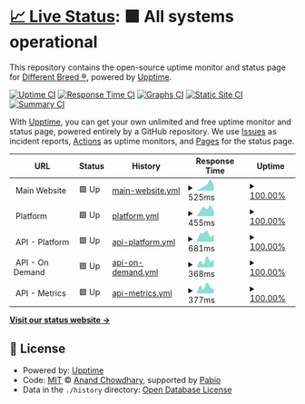 # [📈 Live Status](https://waoadb.github.io/uptime): <!--live status--> **🟩 All systems operational**

This repository contains the open-source uptime monitor and status page for [Different Breed ®](https://differentbreed.events), powered by [Upptime](https://github.com/upptime/upptime).

[![Uptime CI](https://github.com/waoadb/uptime/workflows/Uptime%20CI/badge.svg)](https://github.com/waoadb/uptime/actions?query=workflow%3A%22Uptime+CI%22)
[![Response Time CI](https://github.com/waoadb/uptime/workflows/Response%20Time%20CI/badge.svg)](https://github.com/waoadb/uptime/actions?query=workflow%3A%22Response+Time+CI%22)
[![Graphs CI](https://github.com/waoadb/uptime/workflows/Graphs%20CI/badge.svg)](https://github.com/waoadb/uptime/actions?query=workflow%3A%22Graphs+CI%22)
[![Static Site CI](https://github.com/waoadb/uptime/workflows/Static%20Site%20CI/badge.svg)](https://github.com/waoadb/uptime/actions?query=workflow%3A%22Static+Site+CI%22)
[![Summary CI](https://github.com/waoadb/uptime/workflows/Summary%20CI/badge.svg)](https://github.com/waoadb/uptime/actions?query=workflow%3A%22Summary+CI%22)

With [Upptime](https://upptime.js.org), you can get your own unlimited and free uptime monitor and status page, powered entirely by a GitHub repository. We use [Issues](https://github.com/waoadb/uptime/issues) as incident reports, [Actions](https://github.com/waoadb/uptime/actions) as uptime monitors, and [Pages](https://waoadb.github.io/uptime) for the status page.

<!--start: status pages-->
<!-- This summary is generated by Upptime (https://github.com/upptime/upptime) -->
<!-- Do not edit this manually, your changes will be overwritten -->
<!-- prettier-ignore -->
| URL | Status | History | Response Time | Uptime |
| --- | ------ | ------- | ------------- | ------ |
| <img alt="" src="https://icons.duckduckgo.com/ip3/null.ico" height="13"> Main Website | 🟩 Up | [main-website.yml](https://github.com/waoadb/uptime/commits/HEAD/history/main-website.yml) | <details><summary><img alt="Response time graph" src="./graphs/main-website/response-time-week.png" height="20"> 525ms</summary><br><a href="https://status.differentbreed.events/history/main-website"><img alt="Response time 525" src="https://img.shields.io/endpoint?url=https%3A%2F%2Fraw.githubusercontent.com%2Fwaoadb%2Fuptime%2FHEAD%2Fapi%2Fmain-website%2Fresponse-time.json"></a><br><a href="https://status.differentbreed.events/history/main-website"><img alt="24-hour response time 525" src="https://img.shields.io/endpoint?url=https%3A%2F%2Fraw.githubusercontent.com%2Fwaoadb%2Fuptime%2FHEAD%2Fapi%2Fmain-website%2Fresponse-time-day.json"></a><br><a href="https://status.differentbreed.events/history/main-website"><img alt="7-day response time 525" src="https://img.shields.io/endpoint?url=https%3A%2F%2Fraw.githubusercontent.com%2Fwaoadb%2Fuptime%2FHEAD%2Fapi%2Fmain-website%2Fresponse-time-week.json"></a><br><a href="https://status.differentbreed.events/history/main-website"><img alt="30-day response time 525" src="https://img.shields.io/endpoint?url=https%3A%2F%2Fraw.githubusercontent.com%2Fwaoadb%2Fuptime%2FHEAD%2Fapi%2Fmain-website%2Fresponse-time-month.json"></a><br><a href="https://status.differentbreed.events/history/main-website"><img alt="1-year response time 525" src="https://img.shields.io/endpoint?url=https%3A%2F%2Fraw.githubusercontent.com%2Fwaoadb%2Fuptime%2FHEAD%2Fapi%2Fmain-website%2Fresponse-time-year.json"></a></details> | <details><summary><a href="https://status.differentbreed.events/history/main-website">100.00%</a></summary><a href="https://status.differentbreed.events/history/main-website"><img alt="All-time uptime 100.00%" src="https://img.shields.io/endpoint?url=https%3A%2F%2Fraw.githubusercontent.com%2Fwaoadb%2Fuptime%2FHEAD%2Fapi%2Fmain-website%2Fuptime.json"></a><br><a href="https://status.differentbreed.events/history/main-website"><img alt="24-hour uptime 100.00%" src="https://img.shields.io/endpoint?url=https%3A%2F%2Fraw.githubusercontent.com%2Fwaoadb%2Fuptime%2FHEAD%2Fapi%2Fmain-website%2Fuptime-day.json"></a><br><a href="https://status.differentbreed.events/history/main-website"><img alt="7-day uptime 100.00%" src="https://img.shields.io/endpoint?url=https%3A%2F%2Fraw.githubusercontent.com%2Fwaoadb%2Fuptime%2FHEAD%2Fapi%2Fmain-website%2Fuptime-week.json"></a><br><a href="https://status.differentbreed.events/history/main-website"><img alt="30-day uptime 100.00%" src="https://img.shields.io/endpoint?url=https%3A%2F%2Fraw.githubusercontent.com%2Fwaoadb%2Fuptime%2FHEAD%2Fapi%2Fmain-website%2Fuptime-month.json"></a><br><a href="https://status.differentbreed.events/history/main-website"><img alt="1-year uptime 100.00%" src="https://img.shields.io/endpoint?url=https%3A%2F%2Fraw.githubusercontent.com%2Fwaoadb%2Fuptime%2FHEAD%2Fapi%2Fmain-website%2Fuptime-year.json"></a></details>
| <img alt="" src="https://icons.duckduckgo.com/ip3/null.ico" height="13"> Platform | 🟩 Up | [platform.yml](https://github.com/waoadb/uptime/commits/HEAD/history/platform.yml) | <details><summary><img alt="Response time graph" src="./graphs/platform/response-time-week.png" height="20"> 455ms</summary><br><a href="https://status.differentbreed.events/history/platform"><img alt="Response time 455" src="https://img.shields.io/endpoint?url=https%3A%2F%2Fraw.githubusercontent.com%2Fwaoadb%2Fuptime%2FHEAD%2Fapi%2Fplatform%2Fresponse-time.json"></a><br><a href="https://status.differentbreed.events/history/platform"><img alt="24-hour response time 455" src="https://img.shields.io/endpoint?url=https%3A%2F%2Fraw.githubusercontent.com%2Fwaoadb%2Fuptime%2FHEAD%2Fapi%2Fplatform%2Fresponse-time-day.json"></a><br><a href="https://status.differentbreed.events/history/platform"><img alt="7-day response time 455" src="https://img.shields.io/endpoint?url=https%3A%2F%2Fraw.githubusercontent.com%2Fwaoadb%2Fuptime%2FHEAD%2Fapi%2Fplatform%2Fresponse-time-week.json"></a><br><a href="https://status.differentbreed.events/history/platform"><img alt="30-day response time 455" src="https://img.shields.io/endpoint?url=https%3A%2F%2Fraw.githubusercontent.com%2Fwaoadb%2Fuptime%2FHEAD%2Fapi%2Fplatform%2Fresponse-time-month.json"></a><br><a href="https://status.differentbreed.events/history/platform"><img alt="1-year response time 455" src="https://img.shields.io/endpoint?url=https%3A%2F%2Fraw.githubusercontent.com%2Fwaoadb%2Fuptime%2FHEAD%2Fapi%2Fplatform%2Fresponse-time-year.json"></a></details> | <details><summary><a href="https://status.differentbreed.events/history/platform">100.00%</a></summary><a href="https://status.differentbreed.events/history/platform"><img alt="All-time uptime 100.00%" src="https://img.shields.io/endpoint?url=https%3A%2F%2Fraw.githubusercontent.com%2Fwaoadb%2Fuptime%2FHEAD%2Fapi%2Fplatform%2Fuptime.json"></a><br><a href="https://status.differentbreed.events/history/platform"><img alt="24-hour uptime 100.00%" src="https://img.shields.io/endpoint?url=https%3A%2F%2Fraw.githubusercontent.com%2Fwaoadb%2Fuptime%2FHEAD%2Fapi%2Fplatform%2Fuptime-day.json"></a><br><a href="https://status.differentbreed.events/history/platform"><img alt="7-day uptime 100.00%" src="https://img.shields.io/endpoint?url=https%3A%2F%2Fraw.githubusercontent.com%2Fwaoadb%2Fuptime%2FHEAD%2Fapi%2Fplatform%2Fuptime-week.json"></a><br><a href="https://status.differentbreed.events/history/platform"><img alt="30-day uptime 100.00%" src="https://img.shields.io/endpoint?url=https%3A%2F%2Fraw.githubusercontent.com%2Fwaoadb%2Fuptime%2FHEAD%2Fapi%2Fplatform%2Fuptime-month.json"></a><br><a href="https://status.differentbreed.events/history/platform"><img alt="1-year uptime 100.00%" src="https://img.shields.io/endpoint?url=https%3A%2F%2Fraw.githubusercontent.com%2Fwaoadb%2Fuptime%2FHEAD%2Fapi%2Fplatform%2Fuptime-year.json"></a></details>
| <img alt="" src="https://icons.duckduckgo.com/ip3/null.ico" height="13"> API - Platform | 🟩 Up | [api-platform.yml](https://github.com/waoadb/uptime/commits/HEAD/history/api-platform.yml) | <details><summary><img alt="Response time graph" src="./graphs/api-platform/response-time-week.png" height="20"> 681ms</summary><br><a href="https://status.differentbreed.events/history/api-platform"><img alt="Response time 681" src="https://img.shields.io/endpoint?url=https%3A%2F%2Fraw.githubusercontent.com%2Fwaoadb%2Fuptime%2FHEAD%2Fapi%2Fapi-platform%2Fresponse-time.json"></a><br><a href="https://status.differentbreed.events/history/api-platform"><img alt="24-hour response time 681" src="https://img.shields.io/endpoint?url=https%3A%2F%2Fraw.githubusercontent.com%2Fwaoadb%2Fuptime%2FHEAD%2Fapi%2Fapi-platform%2Fresponse-time-day.json"></a><br><a href="https://status.differentbreed.events/history/api-platform"><img alt="7-day response time 681" src="https://img.shields.io/endpoint?url=https%3A%2F%2Fraw.githubusercontent.com%2Fwaoadb%2Fuptime%2FHEAD%2Fapi%2Fapi-platform%2Fresponse-time-week.json"></a><br><a href="https://status.differentbreed.events/history/api-platform"><img alt="30-day response time 681" src="https://img.shields.io/endpoint?url=https%3A%2F%2Fraw.githubusercontent.com%2Fwaoadb%2Fuptime%2FHEAD%2Fapi%2Fapi-platform%2Fresponse-time-month.json"></a><br><a href="https://status.differentbreed.events/history/api-platform"><img alt="1-year response time 681" src="https://img.shields.io/endpoint?url=https%3A%2F%2Fraw.githubusercontent.com%2Fwaoadb%2Fuptime%2FHEAD%2Fapi%2Fapi-platform%2Fresponse-time-year.json"></a></details> | <details><summary><a href="https://status.differentbreed.events/history/api-platform">100.00%</a></summary><a href="https://status.differentbreed.events/history/api-platform"><img alt="All-time uptime 100.00%" src="https://img.shields.io/endpoint?url=https%3A%2F%2Fraw.githubusercontent.com%2Fwaoadb%2Fuptime%2FHEAD%2Fapi%2Fapi-platform%2Fuptime.json"></a><br><a href="https://status.differentbreed.events/history/api-platform"><img alt="24-hour uptime 100.00%" src="https://img.shields.io/endpoint?url=https%3A%2F%2Fraw.githubusercontent.com%2Fwaoadb%2Fuptime%2FHEAD%2Fapi%2Fapi-platform%2Fuptime-day.json"></a><br><a href="https://status.differentbreed.events/history/api-platform"><img alt="7-day uptime 100.00%" src="https://img.shields.io/endpoint?url=https%3A%2F%2Fraw.githubusercontent.com%2Fwaoadb%2Fuptime%2FHEAD%2Fapi%2Fapi-platform%2Fuptime-week.json"></a><br><a href="https://status.differentbreed.events/history/api-platform"><img alt="30-day uptime 100.00%" src="https://img.shields.io/endpoint?url=https%3A%2F%2Fraw.githubusercontent.com%2Fwaoadb%2Fuptime%2FHEAD%2Fapi%2Fapi-platform%2Fuptime-month.json"></a><br><a href="https://status.differentbreed.events/history/api-platform"><img alt="1-year uptime 100.00%" src="https://img.shields.io/endpoint?url=https%3A%2F%2Fraw.githubusercontent.com%2Fwaoadb%2Fuptime%2FHEAD%2Fapi%2Fapi-platform%2Fuptime-year.json"></a></details>
| <img alt="" src="https://icons.duckduckgo.com/ip3/null.ico" height="13"> API - On Demand | 🟩 Up | [api-on-demand.yml](https://github.com/waoadb/uptime/commits/HEAD/history/api-on-demand.yml) | <details><summary><img alt="Response time graph" src="./graphs/api-on-demand/response-time-week.png" height="20"> 368ms</summary><br><a href="https://status.differentbreed.events/history/api-on-demand"><img alt="Response time 368" src="https://img.shields.io/endpoint?url=https%3A%2F%2Fraw.githubusercontent.com%2Fwaoadb%2Fuptime%2FHEAD%2Fapi%2Fapi-on-demand%2Fresponse-time.json"></a><br><a href="https://status.differentbreed.events/history/api-on-demand"><img alt="24-hour response time 368" src="https://img.shields.io/endpoint?url=https%3A%2F%2Fraw.githubusercontent.com%2Fwaoadb%2Fuptime%2FHEAD%2Fapi%2Fapi-on-demand%2Fresponse-time-day.json"></a><br><a href="https://status.differentbreed.events/history/api-on-demand"><img alt="7-day response time 368" src="https://img.shields.io/endpoint?url=https%3A%2F%2Fraw.githubusercontent.com%2Fwaoadb%2Fuptime%2FHEAD%2Fapi%2Fapi-on-demand%2Fresponse-time-week.json"></a><br><a href="https://status.differentbreed.events/history/api-on-demand"><img alt="30-day response time 368" src="https://img.shields.io/endpoint?url=https%3A%2F%2Fraw.githubusercontent.com%2Fwaoadb%2Fuptime%2FHEAD%2Fapi%2Fapi-on-demand%2Fresponse-time-month.json"></a><br><a href="https://status.differentbreed.events/history/api-on-demand"><img alt="1-year response time 368" src="https://img.shields.io/endpoint?url=https%3A%2F%2Fraw.githubusercontent.com%2Fwaoadb%2Fuptime%2FHEAD%2Fapi%2Fapi-on-demand%2Fresponse-time-year.json"></a></details> | <details><summary><a href="https://status.differentbreed.events/history/api-on-demand">100.00%</a></summary><a href="https://status.differentbreed.events/history/api-on-demand"><img alt="All-time uptime 100.00%" src="https://img.shields.io/endpoint?url=https%3A%2F%2Fraw.githubusercontent.com%2Fwaoadb%2Fuptime%2FHEAD%2Fapi%2Fapi-on-demand%2Fuptime.json"></a><br><a href="https://status.differentbreed.events/history/api-on-demand"><img alt="24-hour uptime 100.00%" src="https://img.shields.io/endpoint?url=https%3A%2F%2Fraw.githubusercontent.com%2Fwaoadb%2Fuptime%2FHEAD%2Fapi%2Fapi-on-demand%2Fuptime-day.json"></a><br><a href="https://status.differentbreed.events/history/api-on-demand"><img alt="7-day uptime 100.00%" src="https://img.shields.io/endpoint?url=https%3A%2F%2Fraw.githubusercontent.com%2Fwaoadb%2Fuptime%2FHEAD%2Fapi%2Fapi-on-demand%2Fuptime-week.json"></a><br><a href="https://status.differentbreed.events/history/api-on-demand"><img alt="30-day uptime 100.00%" src="https://img.shields.io/endpoint?url=https%3A%2F%2Fraw.githubusercontent.com%2Fwaoadb%2Fuptime%2FHEAD%2Fapi%2Fapi-on-demand%2Fuptime-month.json"></a><br><a href="https://status.differentbreed.events/history/api-on-demand"><img alt="1-year uptime 100.00%" src="https://img.shields.io/endpoint?url=https%3A%2F%2Fraw.githubusercontent.com%2Fwaoadb%2Fuptime%2FHEAD%2Fapi%2Fapi-on-demand%2Fuptime-year.json"></a></details>
| <img alt="" src="https://icons.duckduckgo.com/ip3/null.ico" height="13"> API - Metrics | 🟩 Up | [api-metrics.yml](https://github.com/waoadb/uptime/commits/HEAD/history/api-metrics.yml) | <details><summary><img alt="Response time graph" src="./graphs/api-metrics/response-time-week.png" height="20"> 377ms</summary><br><a href="https://status.differentbreed.events/history/api-metrics"><img alt="Response time 377" src="https://img.shields.io/endpoint?url=https%3A%2F%2Fraw.githubusercontent.com%2Fwaoadb%2Fuptime%2FHEAD%2Fapi%2Fapi-metrics%2Fresponse-time.json"></a><br><a href="https://status.differentbreed.events/history/api-metrics"><img alt="24-hour response time 377" src="https://img.shields.io/endpoint?url=https%3A%2F%2Fraw.githubusercontent.com%2Fwaoadb%2Fuptime%2FHEAD%2Fapi%2Fapi-metrics%2Fresponse-time-day.json"></a><br><a href="https://status.differentbreed.events/history/api-metrics"><img alt="7-day response time 377" src="https://img.shields.io/endpoint?url=https%3A%2F%2Fraw.githubusercontent.com%2Fwaoadb%2Fuptime%2FHEAD%2Fapi%2Fapi-metrics%2Fresponse-time-week.json"></a><br><a href="https://status.differentbreed.events/history/api-metrics"><img alt="30-day response time 377" src="https://img.shields.io/endpoint?url=https%3A%2F%2Fraw.githubusercontent.com%2Fwaoadb%2Fuptime%2FHEAD%2Fapi%2Fapi-metrics%2Fresponse-time-month.json"></a><br><a href="https://status.differentbreed.events/history/api-metrics"><img alt="1-year response time 377" src="https://img.shields.io/endpoint?url=https%3A%2F%2Fraw.githubusercontent.com%2Fwaoadb%2Fuptime%2FHEAD%2Fapi%2Fapi-metrics%2Fresponse-time-year.json"></a></details> | <details><summary><a href="https://status.differentbreed.events/history/api-metrics">100.00%</a></summary><a href="https://status.differentbreed.events/history/api-metrics"><img alt="All-time uptime 100.00%" src="https://img.shields.io/endpoint?url=https%3A%2F%2Fraw.githubusercontent.com%2Fwaoadb%2Fuptime%2FHEAD%2Fapi%2Fapi-metrics%2Fuptime.json"></a><br><a href="https://status.differentbreed.events/history/api-metrics"><img alt="24-hour uptime 100.00%" src="https://img.shields.io/endpoint?url=https%3A%2F%2Fraw.githubusercontent.com%2Fwaoadb%2Fuptime%2FHEAD%2Fapi%2Fapi-metrics%2Fuptime-day.json"></a><br><a href="https://status.differentbreed.events/history/api-metrics"><img alt="7-day uptime 100.00%" src="https://img.shields.io/endpoint?url=https%3A%2F%2Fraw.githubusercontent.com%2Fwaoadb%2Fuptime%2FHEAD%2Fapi%2Fapi-metrics%2Fuptime-week.json"></a><br><a href="https://status.differentbreed.events/history/api-metrics"><img alt="30-day uptime 100.00%" src="https://img.shields.io/endpoint?url=https%3A%2F%2Fraw.githubusercontent.com%2Fwaoadb%2Fuptime%2FHEAD%2Fapi%2Fapi-metrics%2Fuptime-month.json"></a><br><a href="https://status.differentbreed.events/history/api-metrics"><img alt="1-year uptime 100.00%" src="https://img.shields.io/endpoint?url=https%3A%2F%2Fraw.githubusercontent.com%2Fwaoadb%2Fuptime%2FHEAD%2Fapi%2Fapi-metrics%2Fuptime-year.json"></a></details>

<!--end: status pages-->

[**Visit our status website →**](https://waoadb.github.io/uptime)

## 📄 License

- Powered by: [Upptime](https://github.com/upptime/upptime)
- Code: [MIT](./LICENSE) © [Anand Chowdhary](https://anandchowdhary.com), supported by [Pabio](https://pabio.com)
- Data in the `./history` directory: [Open Database License](https://opendatacommons.org/licenses/odbl/1-0/)
